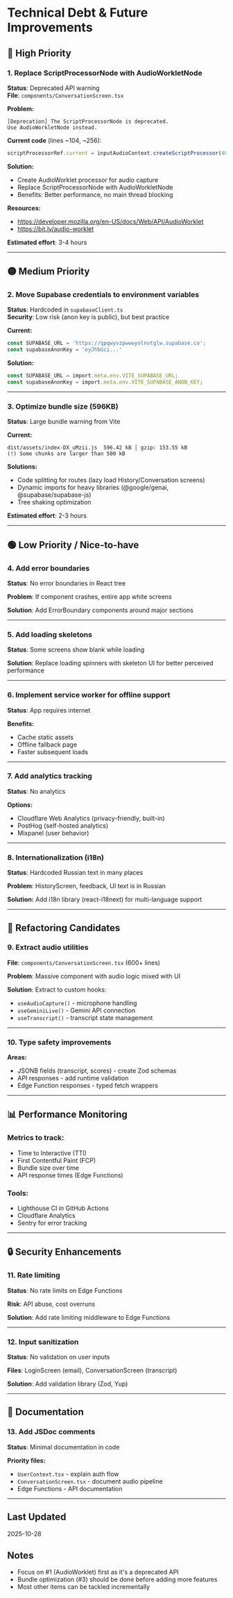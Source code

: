 # Technical Debt & Future Improvements

## 🔴 High Priority

### 1. Replace ScriptProcessorNode with AudioWorkletNode
**Status**: Deprecated API warning  
**File**: `components/ConversationScreen.tsx`

**Problem:**
```
[Deprecation] The ScriptProcessorNode is deprecated. 
Use AudioWorkletNode instead.
```

**Current code** (lines ~104, ~256):
```typescript
scriptProcessorRef.current = inputAudioContext.createScriptProcessor(4096, 1, 1);
```

**Solution:**
- Create AudioWorklet processor for audio capture
- Replace ScriptProcessorNode with AudioWorkletNode
- Benefits: Better performance, no main thread blocking

**Resources:**
- https://developer.mozilla.org/en-US/docs/Web/API/AudioWorklet
- https://bit.ly/audio-worklet

**Estimated effort**: 3-4 hours

---

## 🟡 Medium Priority

### 2. Move Supabase credentials to environment variables
**Status**: Hardcoded in `supabaseClient.ts`  
**Security**: Low risk (anon key is public), but best practice

**Current:**
```typescript
const SUPABASE_URL = 'https://qpqwyvzpwwwyolnvtglw.supabase.co';
const supabaseAnonKey = 'eyJhbGci...'
```

**Solution:**
```typescript
const SUPABASE_URL = import.meta.env.VITE_SUPABASE_URL;
const supabaseAnonKey = import.meta.env.VITE_SUPABASE_ANON_KEY;
```

---

### 3. Optimize bundle size (596KB)
**Status**: Large bundle warning from Vite

**Current:**
```
dist/assets/index-DX_uMzii.js  596.42 kB │ gzip: 153.55 kB
(!) Some chunks are larger than 500 kB
```

**Solutions:**
- Code splitting for routes (lazy load History/Conversation screens)
- Dynamic imports for heavy libraries (@google/genai, @supabase/supabase-js)
- Tree shaking optimization

**Estimated effort**: 2-3 hours

---

## 🟢 Low Priority / Nice-to-have

### 4. Add error boundaries
**Status**: No error boundaries in React tree

**Problem**: If component crashes, entire app white screens

**Solution**: Add ErrorBoundary components around major sections

---

### 5. Add loading skeletons
**Status**: Some screens show blank while loading

**Solution**: Replace loading spinners with skeleton UI for better perceived performance

---

### 6. Implement service worker for offline support
**Status**: App requires internet

**Benefits:**
- Cache static assets
- Offline fallback page
- Faster subsequent loads

---

### 7. Add analytics tracking
**Status**: No analytics

**Options:**
- Cloudflare Web Analytics (privacy-friendly, built-in)
- PostHog (self-hosted analytics)
- Mixpanel (user behavior)

---

### 8. Internationalization (i18n)
**Status**: Hardcoded Russian text in many places

**Problem**: HistoryScreen, feedback, UI text is in Russian

**Solution:** Add i18n library (react-i18next) for multi-language support

---

## 🔧 Refactoring Candidates

### 9. Extract audio utilities
**File**: `components/ConversationScreen.tsx` (600+ lines)

**Problem**: Massive component with audio logic mixed with UI

**Solution**: Extract to custom hooks:
- `useAudioCapture()` - microphone handling
- `useGeminiLive()` - Gemini API connection
- `useTranscript()` - transcript state management

---

### 10. Type safety improvements
**Areas:**
- JSONB fields (transcript, scores) - create Zod schemas
- API responses - add runtime validation
- Edge Function responses - typed fetch wrappers

---

## 📊 Performance Monitoring

### Metrics to track:
- Time to Interactive (TTI)
- First Contentful Paint (FCP)
- Bundle size over time
- API response times (Edge Functions)

### Tools:
- Lighthouse CI in GitHub Actions
- Cloudflare Analytics
- Sentry for error tracking

---

## 🔒 Security Enhancements

### 11. Rate limiting
**Status**: No rate limits on Edge Functions

**Risk**: API abuse, cost overruns

**Solution**: Add rate limiting middleware to Edge Functions

---

### 12. Input sanitization
**Status**: No validation on user inputs

**Files**: LoginScreen (email), ConversationScreen (transcript)

**Solution**: Add validation library (Zod, Yup)

---

## 📝 Documentation

### 13. Add JSDoc comments
**Status**: Minimal documentation in code

**Priority files:**
- `UserContext.tsx` - explain auth flow
- `ConversationScreen.tsx` - document audio pipeline
- Edge Functions - API documentation

---

## Last Updated
2025-10-28

## Notes
- Focus on #1 (AudioWorklet) first as it's a deprecated API
- Bundle optimization (#3) should be done before adding more features
- Most other items can be tackled incrementally

